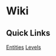 # Wiki

## Quick Links

<a href="./entities/Entities.md">Entities</a>
<a href="./levels/Levels.md">Levels</a>